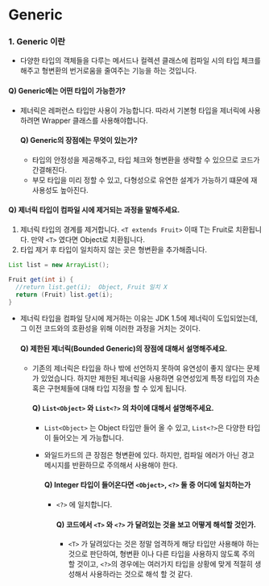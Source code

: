 # Generic

### 1. Generic 이란 
  * 다양한 타입의 객체들을 다루는 메서드나 컬렉션 클래스에 컴파일 시의 타입 체크를 해주고 형변환의 번거로움을 줄여주는 기능을 하는 것입니다.   

  #### Q) Generic에는 어떤 타입이 가능한가?
  - 제너릭은 레퍼런스 타입만 사용이 가능합니다. 따라서 기본형 타입을 제너릭에 사용하려면 Wrapper 클래스를 사용해야합니다.

    #### Q) Generic의 장점에는 무엇이 있는가?
    - 타입의 안정성을 제공해주고, 타입 체크와 형변환을 생략할 수 있으므로 코드가 간결해진다.
    - 부모 타입을 미리 정할 수 있고, 다형성으로 유연한 설계가 가능하기 떄문에 재사용성도 높아진다.

  #### Q) 제너릭 타입이 컴파일 시에 제거되는 과정을 말해주세요.
  1. 제너릭 타입의 경계를 제거합니다. `<T extends Fruit>` 이때 T는 Fruit로 치환됩니다. 만약 `<T>` 였다면 Object로 치환됩니다.
  2. 타입 제거 후 타입이 일치하지 않는 곳은 형변환을 추가해줍니다.
  ```java
  List list = new ArrayList();

  Fruit get(int i) {
    //return list.get(i);  Object, Fruit 일치 X
    return (Fruit) list.get(i);
  }
  ```
  - 제너릭 타입을 컴파일 당시에 제거하는 이유는 JDK 1.5에 제너릭이 도입되었는데, 그 이전 코드와의 호환성을 위해 이러한 과정을 거치는 것이다.

    #### Q) 제한된 제너릭(Bounded Generic)의 장점에 대해서 설명해주세요.
    - 기존의 제너릭은 타입을 하나 밖에 선언하지 못하여 유연성이 좋지 않다는 문제가 있었습니다. 하지만 제한된 제너릭을 사용하면 유연성있게 특정 타입의 자손 혹은 구현체들에 대해 타입 지정을 할 수 있게 됩니다.

        #### Q) `List<Object>` 와 `List<?>` 의 차이에 대해서 설명해주세요.  
        - ``List<Object>`` 는 Object 타입만 들어 올 수 있고, ``List<?>``은 다양한 타입이 들어오는 게 가능합니다.
        - 와일드카드의 큰 장점은 형변환에 있다. 하지만, 컴파일 에러가 아닌 경고 메시지를 반환하므로 주의해서 사용해야 한다.

          #### Q) Integer 타입이 들어온다면 `<Object>`, `<?>` 둘 중 어디에 일치하는가
          - `<?>` 에 일치합니다.

            #### Q) 코드에서 `<T>` 와 `<?>` 가 달려있는 것을 보고 어떻게 해석할 것인가.
            - `<T>` 가 달려있다는 것은 정말 엄격하게 해당 타입만 사용해야 하는 것으로 판단하여, 형변환 이나 다른 타입을 사용하지 않도록 주의 할 것이고, `<?>`의 경우에는 여러가지 타입을 상황에 맞게 적절히 생성해서 사용하라는 것으로 해석 할 것 같다.